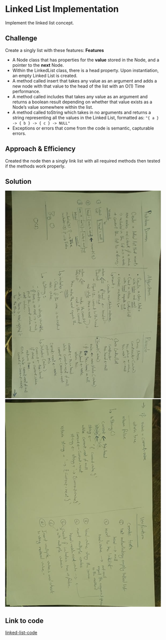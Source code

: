 # Linked List Implementation
Implement the linked list concept.

## Challenge

Create a singly list with these features:
**Features** 
 - A Node class that has properties for the **value** stored in the Node, and a pointer to the **next** Node.
 - Within the LinkedList class, there is a head property. Upon instantiation, an empty Linked List is created.
 - A method called insert that takes any value as an argument and adds a new node with that value to the head of the list with an O(1) Time performance.
 - A method called includes that takes any value as an argument and returns a boolean result depending on whether that value exists as a Node’s value somewhere within the list.
 - A method called toString which takes in no arguments and returns a string representing all the values in the Linked List, formatted as:
   `"{ a } -> { b } -> { c } -> NULL"`
 - Exceptions or errors that come from the code is semantic, capturable errors.

## Approach & Efficiency
Created the node then a singly link list with all required methods then tested if the methods work properly.

## Solution
![linked-list-1](../../assets/linked-list-1.jpg)
![linked-list-2](../../assets/linked-list-2.jpg)


## Link to code
[linked-list-code](./linked-list.js)